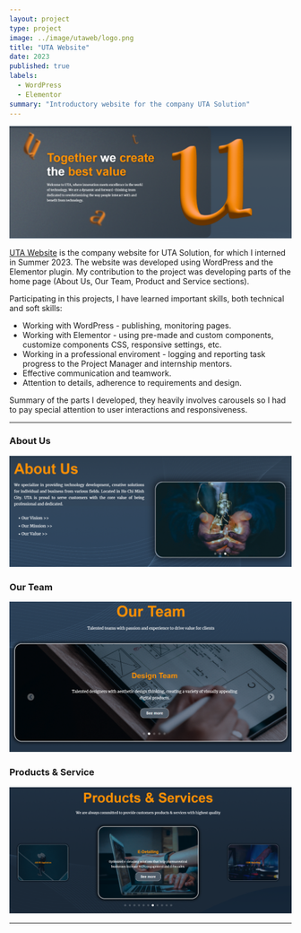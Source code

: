```yaml
---
layout: project
type: project
image: ../image/utaweb/logo.png
title: "UTA Website"
date: 2023
published: true
labels:
  - WordPress
  - Elementor
summary: "Introductory website for the company UTA Solution"
---
```


<img class="img-fluid" src="../img/utaweb/Header.png">

[UTA Website](https://utasolution.com) is the company website for UTA Solution, for which I interned in Summer 2023. The website was developed using WordPress and the Elementor plugin. My contribution to the project was developing parts of the home page (About Us, Our Team, Product and Service sections).

Participating in this projects, I have learned important skills, both technical and soft skills:
- Working with WordPress - publishing, monitoring pages.
- Working with Elementor - using pre-made and custom components, customize components CSS, responsive settings, etc.
- Working in a professional enviroment - logging and reporting task progress to the Project Manager and internship mentors.
- Effective communication and teamwork.
- Attention to details, adherence to requirements and design.

Summary of the parts I developed, they heavily involves carousels so I had to pay special attention to user interactions and responsiveness.
<hr>

### About Us
<img class="img-fluid" src="../img/utaweb/Home_AboutUs.png">

### Our Team
<img class="img-fluid" src="../img/utaweb/Home_OurTeam.png">

### Products & Service
<img class="img-fluid" src="../img/utaweb/Home_ProductsService.png">

<hr>


